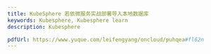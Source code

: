 ```yaml
---
title: KubeSphere 若依微服务实战部署导入本地数据库
keywords: Kubesphere, Kubesphere learn
description: Kubesphere

pdfUrl: https://www.yuque.com/leifengyang/oncloud/puhqea#fl62n
---
```

